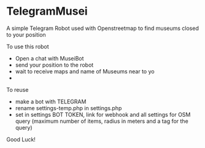 # TelegramMusei
A simple Telegram Robot used with Openstreetmap to find museums closed to your position

To use this robot
- Open a chat with MuseiBot
- send your position to the robot
- wait to receive maps and name of Museums near to yo
- 
To reuse
- make a bot with TELEGRAM
- rename settings-temp.php in settings.php
- set in settings BOT TOKEN, link for webhook and all settings for OSM query (maximum number of items, radius in meters and a tag for the query)


Good Luck!
